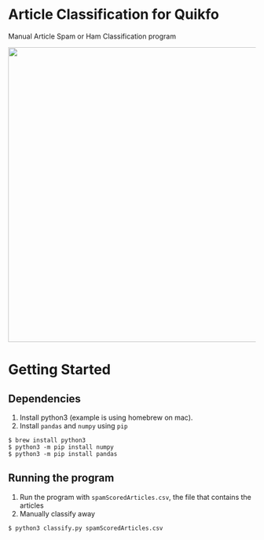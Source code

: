 # Article Classification for Quikfo
Manual Article Spam or Ham Classification program

<p align="center">
  <img width="600" src="https://cdn.rawgit.com/tommagnusson/article_classification/master/articleSVG.svg">
</p>

# Getting Started

## Dependencies

1. Install python3 (example is using homebrew on mac).
1. Install `pandas` and `numpy` using `pip`

```
$ brew install python3
$ python3 -m pip install numpy
$ python3 -m pip install pandas
```

## Running the program

1. Run the program with `spamScoredArticles.csv`, the file that contains the articles
1. Manually classify away

`$ python3 classify.py spamScoredArticles.csv`


